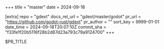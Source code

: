 +++
title = "master"
date = 2024-09-18

[extra]
repo = "gdext"
docs_rel_url = "gdext/master/godot"
pr_url = "https://github.com/godot-rust/gdext"
pr_author = ""
sort_key = 9999-01-01
date_time = 2024-09-18T20:07:10Z
commit_sha = "f33fe1f20b5116f28b2d87d23a793c79a9124700"
+++

$PR_TITLE
